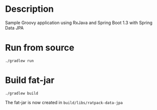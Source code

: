 # Description
Sample Groovy application using RxJava and Spring Boot 1.3 with Spring Data JPA

# Run from source

`./gradlew run`

# Build fat-jar

`./gradlew build`

The fat-jar is now created in `build/libs/ratpack-data-jpa`
